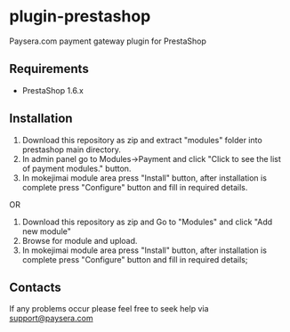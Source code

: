 plugin-prestashop
=================

Paysera.com payment gateway plugin for PrestaShop

Requirements
------------

- PrestaShop 1.6.x

Installation
------------

1. Download this repository as zip and extract "modules" folder into prestashop main directory.
2. In admin panel go to Modules->Payment and click "Click to see the list of payment modules." button.
3. In mokejimai module area press "Install" button, after installation is complete press "Configure" button and fill in required details.


OR


1. Download this repository as zip and Go to "Modules" and click "Add new module"
2. Browse for module and upload.
3. In mokejimai module area press "Install" button, after installation is complete press "Configure" button and fill in required details;

Contacts
--------

If any problems occur please feel free to seek help via support@paysera.com
